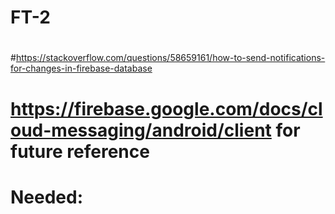 # FT-2
#
#https://stackoverflow.com/questions/58659161/how-to-send-notifications-for-changes-in-firebase-database
# https://firebase.google.com/docs/cloud-messaging/android/client for future reference
# Needed:
# 